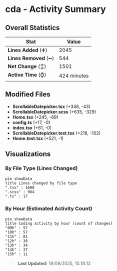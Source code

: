 # cda - Activity Summary 

## Overall Statistics

| Stat                   | Value                                                             |
| ---------------------- | ----------------------------------------------------------------- |
| **Lines Added** (➕)   | 2045                                          |
| **Lines Removed** (➖) | 544                                        |
| **Net Change** (↕)    | 1501                |
| **Active Time** (⌚)   | 424 minutes |


## Modified Files
- **ScrollableDatepicker.tsx** (+348, -43)
- **ScrollableDatepicker.scss** (+635, -329)
- **Home.tsx** (+245, -69)
- **config.ts** (+17, -0)
- **index.tsx** (+61, -0)
- **ScrollableDatepicker.test.tsx** (+218, -102)
- **Home.test.tsx** (+521, -1)

## Visualizations

### By File Type (Lines Changed)

```mermaid
pie showData
title Lines changed by file type
".tsx" : 1608
".scss" : 964
".ts" : 17
```

### By Hour (Estimated Activity Count)

```mermaid
pie showData
title Coding activity by hour (count of changes)
"09h" : 57
"10h" : 57
"11h" : 81
"12h" : 38
"13h" : 34
"14h" : 37
"15h" : 11
```


> **Last Updated:** 19/09/2025, 15:18:12